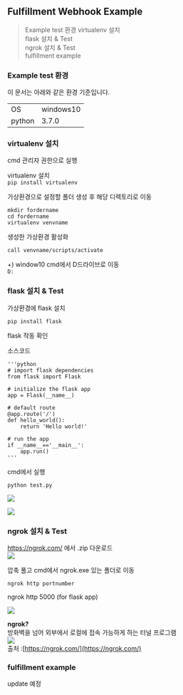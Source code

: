 ## Fulfillment Webhook Example  
 
 > Example test 환경
 > virtualenv 설치  
 > flask 설치 & Test  
 > ngrok 설치 & Test  
 > fulfillment example    
 
 ### Example test 환경
 
이 문서는 아래와 같은 환경 기준입니다.
  
|  |  |  
|--|--|  
| OS | windows10 |  
| python | 3.7.0 |    

### virtualenv 설치   

cmd 관리자 권한으로 실행  

virtualenv 설치  
`pip install virtualenv`  

가상환경으로 설정할 폴더 생성 후 해당 디렉토리로 이동  

    mkdir fordername  
    cd fordername  
    virtualenv venvname    

생성한 가상환경 활성화  

    call venvname/scripts/activate  

+) window10 cmd에서 D드라이브로 이동  
`D:`  


### flask 설치 & Test   

가상환경에 flask 설치

    pip install flask  

flask 작동 확인 

소스코드  

    '''python
    # import flask dependencies  
    from flask import Flask  
    
    # initialize the flask app  
    app = Flask(__name__)
    
    # default route  
    @app.route('/')
    def hello_world():
	    return 'Hello world!'
	    
	# run the app
	if __name__=='__main__':
		app.run()
    '''
    
cmd에서 실행

    python test.py  

![
](https://lh3.googleusercontent.com/Tv_5Esg7Ni_pXUzJ5dxkMDkci__Rk_iR3mnvqzsQarL0hlgJz52u7WxFijgU8JxKK2QQIAumP5a0 "flask")  

![
  ](https://lh3.googleusercontent.com/2gMm9ha5CdG6sAEERiya_prxWa3XCwrjX3TBw9ZMUNYT_gNd1GpSNsgEezE5zOO6SqkEb7G3L9yv "flask2")  

### ngrok 설치 & Test    

https://ngrok.com/ 에서 .zip 다운로드  
![
](https://lh3.googleusercontent.com/LnSbRKQQi2A8uktsBLF52Jp4kuukyiZVRIF9ysj54fEXLG3ITnVsjYqHqjehwuo-tqFC4hurtLKO "ngrok")  

압축 풀고 cmd에서 ngrok.exe 있는 폴더로 이동

    ngrok http portnumber  
ngrok http 5000 (for flask app)  

![
](https://lh3.googleusercontent.com/wyf7gR-snqaHOpQU0CzscAl2Rw2Jkwa9jG_UfQ29IhtDazm8-DI8CJgXXSDrOCQHMVxL0iTglWxb "ngrok2")  

**ngrok?**  
방화벽을 넘어 외부에서 로컬에 접속 가능하게 하는 터널 프로그램  
![
](https://lh3.googleusercontent.com/vyy_IjrEMzWD13LF31gX5sMfZRGPLAzyP33C7rthaJdce7P8yeJfL_q4zRbfEPFSxvG0lX3I39Qu "ngrok3")  
출처 :[https://ngrok.com/](https://ngrok.com/)  


### fulfillment example   
update 예정



<!--stackedit_data:
eyJoaXN0b3J5IjpbLTEzMzg5MjQyNjcsNzUzMTc4NTQzXX0=
-->
